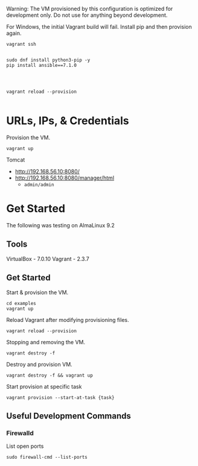 Warning: The VM provisioned by this configuration is optimized for development only. Do not use for anything beyond development.

For Windows, the initial Vagrant build will fail. Install pip and then provision again.

```
vagrant ssh


sudo dnf install python3-pip -y
pip install ansible==7.1.0




vagrant reload --provision


```


# URLs, IPs, & Credentials

Provision the VM.
```
vagrant up
```


Tomcat
* http://192.168.56.10:8080/
* http://192.168.56.10:8080/manager/html
   * `admin/admin`


# Get Started
The following was testing on AlmaLinux 9.2

## Tools
VirtualBox - 7.0.10
Vagrant - 2.3.7

## Get Started

Start & provision the VM.
```
cd examples
vagrant up
```

Reload Vagrant after modifying provisioning files.
```
vagrant reload --provision
```

Stopping and removing the VM.
```
vagrant destroy -f
```

Destroy and provision VM.
```
vagrant destroy -f && vagrant up
```


Start provision at specific task
```
vagrant provision --start-at-task {task}
```


## Useful Development Commands
### Firewalld

List open ports
```
sudo firewall-cmd --list-ports
```